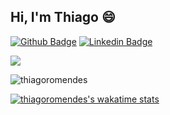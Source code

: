 ## Hi, I'm Thiago 😄

<!--
**thiagoromendes/thiagoromendes** is a ✨ _special_ ✨ repository because its `README.md` (this file) appears on your GitHub profile.

Here are some ideas to get you started:

- 🔭 I’m currently working on ...
- 🌱 I’m currently learning ...
- 👯 I’m looking to collaborate on ...
- 🤔 I’m looking for help with ...
- 💬 Ask me about ...
- 📫 How to reach me: ...
- 😄 Pronouns: ...
- ⚡ Fun fact: ...
-->

[![Github Badge](https://img.shields.io/badge/-Github-000?style=flat-square&logo=Github&logoColor=white&link=https://github.com/thiagoromendes)](https://github.com/thiagoromendes)
[![Linkedin Badge](https://img.shields.io/badge/-LinkedIn-blue?style=flat-square&logo=Linkedin&logoColor=white&link=https://www.linkedin.com/in/thiagorobertomendes/)](https://www.linkedin.com/in/thiagorobertomendes/)

<p align="left">
<a href="https://github.com/thiagoromendes">
  <img align="center" src="https://github-readme-stats.vercel.app/api/top-langs/?username=thiagoromendes&theme=dark" />
</a>
</p>

<p align="left">
  <img src="https://github-readme-stats.vercel.app/api?username=thiagoromendes&show_icons=true&title_color=fff&icon_color=79ff97&text_color=9f9f9f&bg_color=151515" alt="thiagoromendes" /> 
</p>

[![thiagoromendes's wakatime stats](https://github-readme-stats.vercel.app/api/wakatime?username=thiagoromendes)](https://github.com/anuraghazra/github-readme-stats)








